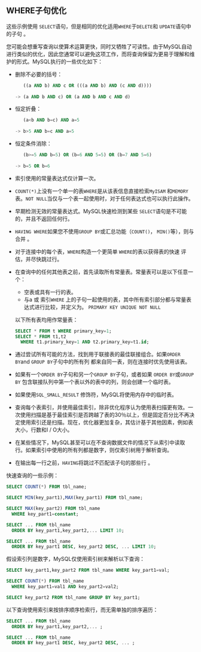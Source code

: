 ## WHERE子句优化

这些示例使用 `SELECT`语句，但是相同的优化适用`WHERE`于`DELETE`和 `UPDATE`语句中的子句 。

您可能会想重写查询以使算术运算更快，同时又牺牲了可读性。由于MySQL自动进行类似的优化，因此您通常可以避免这项工作，而将查询保留为更易于理解和维护的形式。MySQL执行的一些优化如下：

- 删除不必要的括号：

  ```sql
     ((a AND b) AND c OR (((a AND b) AND (c AND d))))
     
  -> (a AND b AND c) OR (a AND b AND c AND d)
  ```

- 恒定折叠：

  ```sql
     (a<b AND b=c) AND a=5
     
  -> b>5 AND b=c AND a=5
  ```

- 恒定条件消除：

  ```sql
     (b>=5 AND b=5) OR (b=6 AND 5=5) OR (b=7 AND 5=6)
     
  -> b=5 OR b=6
  ```

- 索引使用的常量表达式仅计算一次。

- `COUNT(*)`上没有一个单一的表`WHERE`是从该表信息直接检索`MyISAM` 和`MEMORY`表。`NOT NULL`当仅与一个表一起使用时，对于任何表达式也可以执行此操作。

- 早期检测无效的常量表达式。MySQL快速检测到某些 `SELECT`语句是不可能的，并且不返回任何行。

- `HAVING WHERE`如果您不使用`GROUP BY`或汇总功能（`COUNT()`， `MIN()`等），则与合并 。

- 对于连接中的每个表，`WHERE`构造一个更简单 `WHERE`的表以获得表的快速 评估，并尽快跳过行。

- 在查询中的任何其他表之前，首先读取所有常量表。常量表可以是以下任意一个：

  - 空表或具有一行的表。
  - 与a 或 索引`WHERE` 上的子句一起使用的表，其中所有索引部分都与常量表达式进行比较，并定义为。 `PRIMARY KEY UNIQUE NOT NULL`

  以下所有表均用作常量表：

  ```sql
  SELECT * FROM t WHERE primary_key=1;
  SELECT * FROM t1,t2
    WHERE t1.primary_key=1 AND t2.primary_key=t1.id;
  ```

- 通过尝试所有可能的方法，找到用于联接表的最佳联接组合。如果`ORDER BY`and `GROUP BY`子句中的所有列 都来自同一表，则在连接时优先使用该表。

- 如果有一个`ORDER BY`子句和另一个`GROUP BY`子句，或者如果 `ORDER BY`或`GROUP BY` 包含联接队列中第一个表以外的表中的列，则会创建一个临时表。

- 如果使用`SQL_SMALL_RESULT` 修饰符，MySQL将使用内存中的临时表。

- 查询每个表索引，并使用最佳索引，除非优化程序认为使用表扫描更有效。一次使用扫描是基于最佳索引是否跨越了表的30％以上，但是固定百分比不再决定使用索引还是扫描。现在，优化器更加复杂，其估计基于其他因素，例如表大小，行数和I / O大小。

- 在某些情况下，MySQL甚至可以在不查询数据文件的情况下从索引中读取行。如果索引中使用的所有列都是数字，则仅索引树用于解析查询。

- 在输出每一行之前，`HAVING`将跳过不匹配该子句的那些行 。

快速查询的一些示例：

```sql
SELECT COUNT(*) FROM tbl_name;

SELECT MIN(key_part1),MAX(key_part1) FROM tbl_name;

SELECT MAX(key_part2) FROM tbl_name
  WHERE key_part1=constant;

SELECT ... FROM tbl_name
  ORDER BY key_part1,key_part2,... LIMIT 10;

SELECT ... FROM tbl_name
  ORDER BY key_part1 DESC, key_part2 DESC, ... LIMIT 10;
```

假设索引列是数字，MySQL仅使用索引树来解析以下查询：

```sql
SELECT key_part1,key_part2 FROM tbl_name WHERE key_part1=val;

SELECT COUNT(*) FROM tbl_name
  WHERE key_part1=val1 AND key_part2=val2;

SELECT key_part2 FROM tbl_name GROUP BY key_part1;
```

以下查询使用索引来按排序顺序检索行，而无需单独的排序遍历：

```sql
SELECT ... FROM tbl_name
  ORDER BY key_part1,key_part2,... ;

SELECT ... FROM tbl_name
  ORDER BY key_part1 DESC, key_part2 DESC, ... ;
```
